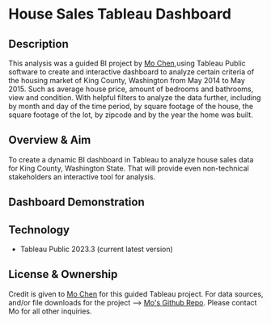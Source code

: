 # House Sales Tableau Dashboard

## Description
This analysis was a guided BI project by [Mo Chen](https://www.youtube.com/@mo-chen),using Tableau Public software to create and interactive dashboard to analyze certain criteria of the housing market of King County, Washington from May 2014 to May 2015. Such as average house price, amount of bedrooms and bathrooms, view and condition. With helpful filters to analyze the data further, including by month and day of the time period, by square footage of the house, the square footage of the lot, by zipcode and by the year the home was built. 

## Overview & Aim
To create a dynamic BI dashboard in Tableau to analyze house sales data for King County, Washington State. That will provide even non-technical stakeholders an interactive tool for analysis. 

## Dashboard Demonstration 

## Technology

* Tableau Public 2023.3 (current latest version)

## License & Ownership

Credit is given to [Mo Chen](https://www.youtube.com/@mo-chen) for this guided Tableau project. For data sources, and/or file downloads for the project --> [Mo's Github Repo](https://github.com/mochen862/king-county-house-sales). Please contact Mo for all other inquiries. 
